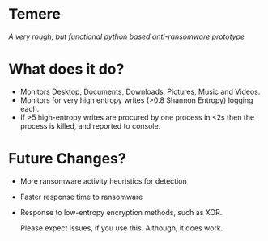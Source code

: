# Temere
*A very rough, but functional python based anti-ransomware prototype*

# What does it do?
- Monitors Desktop, Documents, Downloads, Pictures, Music and Videos.
- Monitors for very high entropy writes (>0.8 Shannon Entropy) logging each.
- If >5 high-entropy writes are procured by one process in <2s then the process is killed, and reported to console.

# Future Changes?
- More ransomware activity heuristics for detection
- Faster response time to ransomware
- Response to low-entropy encryption methods, such as XOR.

  Please expect issues, if you use this. Although, it does work.


